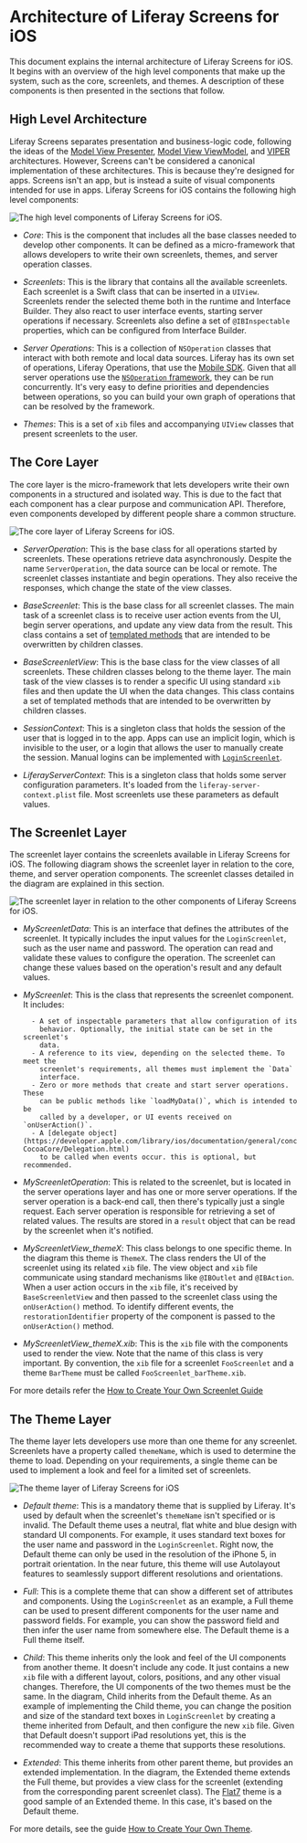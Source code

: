 # Architecture of Liferay Screens for iOS

This document explains the internal architecture of Liferay Screens for iOS. It
begins with an overview of the high level components that make up the system,
such as the core, screenlets, and themes. A description of these components is
then presented in the sections that follow.

## High Level Architecture

Liferay Screens separates presentation and business-logic code, following the
ideas of the [Model View Presenter](http://en.wikipedia.org/wiki/Model-view-presenter), 
[Model View ViewModel](http://en.wikipedia.org/wiki/Model_View_ViewModel), and
[VIPER](http://www.objc.io/issue-13/viper.html) architectures. However, Screens
can't be considered a canonical implementation of these architectures. This is
because they're designed for apps. Screens isn't an app, but is instead a suite
of visual components intended for use in apps. Liferay Screens for iOS contains
the following high level components:

![The high level components of Liferay Screens for iOS.](http://liferay.github.io/liferay-screens/ios/Library/svg/architecture-components.svg)

- *Core*: This is the component that includes all the base classes needed to
  develop other components. It can be defined as a micro-framework that allows
  developers to write their own screenlets, themes, and server operation 
  classes.

- *Screenlets*: This is the library that contains all the available screenlets.
  Each screenlet is a Swift class that can be inserted in a `UIView`. Screenlets
  render the selected theme both in the runtime and Interface Builder. They also
  react to user interface events, starting server operations if necessary.
  Screenlets also define a set of `@IBInspectable` properties, which can be
  configured from Interface Builder.

- *Server Operations*: This is a collection of `NSOperation` classes that
  interact with both remote and local data sources. Liferay has its own set of
  operations, Liferay Operations, that use the [Mobile SDK](https://dev.liferay.com/develop/tutorials/-/knowledge_base/6-2/invoking-liferay-services-in-your-ios-app).
  Given that all server operations use the [`NSOperation` framework](https://developer.apple.com/library/mac/documentation/General/Conceptual/ConcurrencyProgrammingGuide/OperationObjects/OperationObjects.html#//apple_ref/doc/uid/TP40008091-CH101-SW1),
  they can be run concurrently. It's very easy to define priorities and
  dependencies between operations, so you can build your own graph of operations
  that can be resolved by the framework.

- *Themes*: This is a set of `xib` files and accompanying `UIView` classes that
  present screenlets to the user.

## The Core Layer

The core layer is the micro-framework that lets developers write their own 
components in a structured and isolated way. This is due to the fact that each 
component has a clear purpose and communication API. Therefore, even components 
developed by different people share a common structure. 

![The core layer of Liferay Screens for iOS.](http://liferay.github.io/liferay-screens/ios/Library/svg/architecture-core.svg)

- *ServerOperation*: This is the base class for all operations started by
  screenlets. These operations retrieve data asynchronously. Despite the name
  `ServerOperation`, the data source can be local or remote. The screenlet 
  classes instantiate and begin operations. They also receive the responses, 
  which change the state of the view classes.

- *BaseScreenlet*: This is the base class for all screenlet classes. The main
  task of a screenlet class is to receive user action events from the UI, begin
  server operations, and update any view data from the result. This class 
  contains a set of [templated methods](http://www.oodesign.com/template-method-pattern.html) 
  that are intended to be overwritten by children classes.

- *BaseScreenletView*: This is the base class for the view classes of all
  screenlets. These children classes belong to the theme layer. The main task of
  the view classes is to render a specific UI using standard `xib` files and 
  then update the UI when the data changes. This class contains a set of 
  templated methods that are intended to be overwritten by children classes.

- *SessionContext*: This is a singleton class that holds the session of the user
  that is logged in to the app. Apps can use an implicit login, which is 
  invisible to the user, or a login that allows the user to manually create the 
  session. Manual logins can be implemented with [`LoginScreenlet`](LoginScreenlet.md).

- *LiferayServerContext*: This is a singleton class that holds some server
  configuration parameters. It's loaded from the `liferay-server-context.plist`
  file. Most screenlets use these parameters as default values.

## The Screenlet Layer

The screenlet layer contains the screenlets available in Liferay Screens for
iOS. The following diagram shows the screenlet layer in relation to the core,
theme, and server operation components. The screenlet classes detailed in the
diagram are explained in this section.

![The screenlet layer in relation to the other components of Liferay Screens for iOS.](http://liferay.github.io/liferay-screens/ios/Library/svg/architecture-screenlets.svg)

- *MyScreenletData*: This is an interface that defines the attributes of the
  screenlet. It typically includes the input values for the `LoginScreenlet`, 
  such as the user name and password. The operation can read and validate these 
  values to configure the operation. The screenlet can change these values based 
  on the operation's result and any default values.

- *MyScreenlet*: This is the class that represents the screenlet component. It
  includes: 

        - A set of inspectable parameters that allow configuration of its 
          behavior. Optionally, the initial state can be set in the screenlet's 
          data. 
        - A reference to its view, depending on the selected theme. To meet the 
          screenlet's requirements, all themes must implement the `Data` 
          interface. 
        - Zero or more methods that create and start server operations. These 
          can be public methods like `loadMyData()`, which is intended to be 
          called by a developer, or UI events received on `onUserAction()`. 
        - A [delegate object](https://developer.apple.com/library/ios/documentation/general/conceptual/DevPedia-CocoaCore/Delegation.html)
          to be called when events occur. this is optional, but recommended.

- *MyScreenletOperation*: This is related to the screenlet, but is located in
  the server operations layer and has one or more server operations. If the 
  server operation is a back-end call, then there's typically just a single 
  request. Each server operation is responsible for retrieving a set of related 
  values. The results are stored in a `result` object that can be read by the 
  screenlet when it's notified.

- *MyScreenletView_themeX*: This class belongs to one specific theme. In the
  diagram this theme is `ThemeX`. The class renders the UI of the screenlet 
  using its related `xib` file. The view object and `xib` file communicate using
  standard mechanisms like `@IBOutlet` and `@IBAction`. When a user action 
  occurs in the `xib` file, it's received by `BaseScreenletView` and then passed 
  to the screenlet class using the `onUserAction()` method. To identify 
  different events, the `restorationIdentifier` property of the component is 
  passed to the `onUserAction()` method.

- *MyScreenletView_themeX.xib*: This is the `xib` file with the components used
  to render the view. Note that the name of this class is very important. By
  convention, the `xib` file for a screenlet `FooScreenlet` and a theme 
  `BarTheme` must be called `FooScreenlet_barTheme.xib`.

For more details refer the [How to Create Your Own Screenlet Guide](screenlet_creation.md) 

## The Theme Layer

The theme layer lets developers use more than one theme for any screenlet.
Screenlets have a property called `themeName`, which is used to determine the
theme to load. Depending on your requirements, a single theme can be used to
implement a look and feel for a limited set of screenlets.

![The theme layer of Liferay Screens for iOS](http://liferay.github.io/liferay-screens/ios/Library/svg/architecture-themes.svg)

- *Default theme*: This is a mandatory theme that is supplied by Liferay. It's
  used by default when the screenlet's `themeName` isn't specified or is 
  invalid. The Default theme uses a neutral, flat white and blue design with 
  standard UI components. For example, it uses standard text boxes for the user 
  name and password in the `LoginScreenlet`. Right now, the Default theme can 
  only be used in the resolution of the iPhone 5, in portrait orientation. In 
  the near future, this theme will use Autolayout features to seamlessly support 
  different resolutions and orientations.

- *Full*: This is a complete theme that can show a different set of attributes
  and components. Using the `LoginScreenlet` as an example, a Full theme can be
  used to present different components for the user name and password fields. 
  For example, you can show the password field and then infer the user name from
  somewhere else. The Default theme is a Full theme itself.

- *Child*: This theme inherits only the look and feel of the UI components from
  another theme. It doesn't include any code. It just contains a new `xib` file
  with a different layout, colors, positions, and any other visual changes.
  Therefore, the UI components of the two themes must be the same. In the 
  diagram, Child inherits from the Default theme. As an example of implementing 
  the Child theme, you can change the position and size of the standard text 
  boxes in `LoginScreenlet` by creating a theme inherited from Default, and then 
  configure the new `xib` file. Given that Default doesn't support iPad 
  resolutions yet, this is the recommended way to create a theme that supports 
  these resolutions.

- *Extended*: This theme inherits from other parent theme, but provides an
  extended implementation. In the diagram, the Extended theme extends the Full
  theme, but provides a view class for the screenlet (extending from the
  corresponding parent screenlet class). The [Flat7](https://github.com/liferay/liferay-screens/tree/master/ios/Library/Themes/Flat7)
  theme is a good sample of an Extended theme. In this case, it's based on the
  Default theme.

For more details, see the guide [How to Create Your Own Theme](theme_creation.md).
